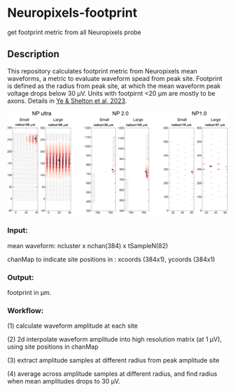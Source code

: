 # Neuropixels-footprint
get footprint metric from all Neuropixels probe

## Description
This repository calculates footprint metric from Neuropixels mean waveforms, a metric to evaluate waveform spead from peak site.
Footprint is defined as the radius from peak site, at which the mean waveform peak voltage drops below 30 μV.
Units with footpirnt <20 μm are mostly to be axons. Details in [Ye & Shelton et al, 2023](https://www.biorxiv.org/content/10.1101/2023.08.23.554527v3).

![examples](https://github.com/zhiwen10/Neuropixels-footprint/blob/main/examples.png)

### Input: 

mean waveform: ncluster x nchan(384) x tSampleN(82)

chanMap to indicate site positions in : xcoords (384x1), ycoords (384x1) 

### Output:

footprint in μm.

### Workflow:

(1) calculate waveform amplitude at each site

(2) 2d interpolate waveform amplitude into high resolution matrix (at 1 μV), using site positions in chanMap

(3) extract amplitude samples at different radius from peak amplitude site

(4) average across amplitude samples at different radius, and find radius when mean amplitudes drops to 30 μV. 
